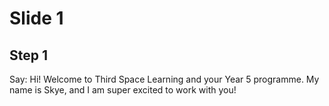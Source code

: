 # Slide 1

## Step 1

Say: Hi! Welcome to Third Space Learning and your Year 5 programme. My name is Skye, and I am super excited to work with you!
